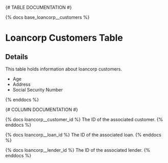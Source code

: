 {# TABLE DOCUMENTATION #}

{% docs base_loancorp__customers %}
# Loancorp Customers Table

## Details

This table holds information about loancorp customers.

- Age
- Address
- Social Security Number

{% enddocs %}

{# COLUMN DOCUMENTATION #}

{% docs loancorp__customer_id %}
The ID of the associated customer.
{% enddocs %}

{% docs loancorp__loan_id %}
The ID of the associated loan.
{% enddocs %}

{% docs loancorp__lender_id %}
The ID of the associated lender.
{% enddocs %}
